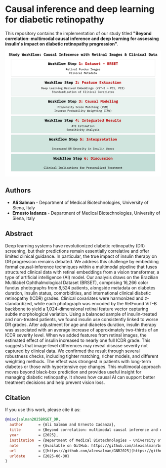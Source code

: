 Causal inference and deep learning for diabetic retinopathy
===========================================================

This repository contains the implementation of our study titled **"Beyond correlation: multimodal causal inference and deep learning for assessing insulin's impact on diabetic retinopathy progression"**.

![Abstract](BRSET.jpg)

## Authors

- **Ali Salman** - Department of Medical Biotechnologies, University of Siena, Italy
- **Ernesto Iadanza** - Department of Medical Biotechnologies, University of Siena, Italy

## Abstract

Deep learning systems have revolutionized diabetic retinopathy (DR) screening, but their predictions remain essentially correlative and offer limited clinical guidance. In particular, the true impact of insulin therapy on DR progression remains debated. We address this challenge by embedding formal causal-inference techniques within a multimodal pipeline that fuses structured clinical data with retinal embeddings from a vision transformer, a type of artificial intelligence (AI) model. Our analysis draws on the Brazilian Multilabel Ophthalmological Dataset (BRSET), comprising 16,266 color fundus photographs from 8,524 patients, alongside metadata on diabetes duration, insulin status, comorbidities, and international clinical diabetic retinopathy (ICDR) grades. Clinical covariates were harmonized and $z$-standardized, while each photograph was encoded by the RetFound ViT-B backbone to yield a 1,024-dimensional retinal feature vector capturing subtle morphological variation. Using a balanced sample of insulin-treated and non-treated patients, we found insulin use consistently linked to worse DR grades. After adjustment for age and diabetes duration, insulin therapy was associated with an average increase of approximately two-thirds of an ICDR severity level. When we added features from retinal images, the estimated effect of insulin increased to nearly one full ICDR grade. This suggests that image-level differences may reveal disease severity not captured by clinical data. We confirmed the result through several robustness checks, including tighter matching, richer models, and different weighting methods. The effect was strongest in patients with long-term diabetes or those with hypertensive eye changes. This multimodal approach moves beyond black-box prediction and provides useful insight for managing diabetic retinopathy. It shows how causal AI can support better treatment decisions and help prevent vision loss.

## Citation

If you use this work, please cite it as:

```bibtex
@misc{salman2025BRSET_DR,
  author       = {Ali Salman and Ernesto Iadanza},
  title        = {Beyond correlation: multimodal causal inference and deep learning for assessing insulin's impact on diabetic retinopathy progression},
  year         = {2025},
  institution  = {Department of Medical Biotechnologies - University of Siena, Siena, Italy},
  note         = {Available on GitHub: https://github.com/alexsalman/brset_project},
  url          = {[https://github.com/alexsalman/GNB2025](https://github.com/alexsalman/brset_project)},
  urldate      = {2025-06-30}
}

